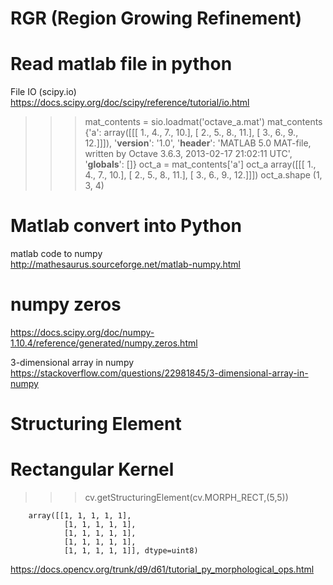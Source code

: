 # RGR (Region Growing Refinement)   

# Read matlab file in python   
File IO (scipy.io)    
https://docs.scipy.org/doc/scipy/reference/tutorial/io.html    


>>> mat_contents = sio.loadmat('octave_a.mat')
>>> mat_contents
{'a': array([[[  1.,   4.,   7.,  10.],
        [  2.,   5.,   8.,  11.],
        [  3.,   6.,   9.,  12.]]]),
 '__version__': '1.0',
 '__header__': 'MATLAB 5.0 MAT-file, written by
 Octave 3.6.3, 2013-02-17 21:02:11 UTC',
 '__globals__': []}
>>> oct_a = mat_contents['a']
>>> oct_a
array([[[  1.,   4.,   7.,  10.],
        [  2.,   5.,   8.,  11.],
        [  3.,   6.,   9.,  12.]]])
>>> oct_a.shape
(1, 3, 4)



# Matlab convert into Python   
matlab code to numpy    
http://mathesaurus.sourceforge.net/matlab-numpy.html   

# numpy zeros
https://docs.scipy.org/doc/numpy-1.10.4/reference/generated/numpy.zeros.html  

3-dimensional array in numpy    
https://stackoverflow.com/questions/22981845/3-dimensional-array-in-numpy   

# Structuring Element    
# Rectangular Kernel
>>> cv.getStructuringElement(cv.MORPH_RECT,(5,5))     


        array([[1, 1, 1, 1, 1],
                [1, 1, 1, 1, 1],
                [1, 1, 1, 1, 1],
                [1, 1, 1, 1, 1],
                [1, 1, 1, 1, 1]], dtype=uint8)

https://docs.opencv.org/trunk/d9/d61/tutorial_py_morphological_ops.html
 
